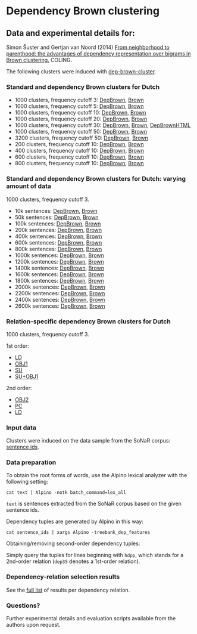 # Dependency Brown clustering
## Data and experimental details for:

Simon Šuster and Gertjan van Noord (2014) [From neighborhood to parenthood: the advantages of dependency representation over bigrams in Brown clustering.][] COLING.

  [From neighborhood to parenthood: the advantages of dependency representation over bigrams in Brown clustering.]: http://www.let.rug.nl/suster/publications/DepBrown.pdf

The following clusters were induced with [dep-brown-cluster](http://github.com/rug-compling/dep-brown-cluster).

### Standard and dependency Brown clusters for Dutch

- 1000 clusters, frequency cutoff 3: [DepBrown](dep/paths_dlm_1000_min3), [Brown](standard/paths_root_1000_min3)
- 1000 clusters, frequency cutoff 5: [DepBrown](dep/paths_dlm_1000_min5), [Brown](standard/paths_root_1000_min5)
- 1000 clusters, frequency cutoff 10: [DepBrown](dep/paths_dlm_1000_min10), [Brown](standard/paths_root_1000_min10)
- 1000 clusters, frequency cutoff 20: [DepBrown](dep/paths_dlm_1000_min20), [Brown](standard/paths_root_1000_min20)
- 1000 clusters, frequency cutoff 30: [DepBrown](dep/paths_dlm_1000_min30), [Brown](standard/paths_root_1000_min30), [DepBrownHTML][]
- 1000 clusters, frequency cutoff 50: [DepBrown](dep/paths_dlm_1000_min50), [Brown](standard/paths_root_1000_min50)
- 3200 clusters, frequency cutoff 50: [DepBrown](dep/paths_dlm_3200_min50), [Brown](standard/paths_3200_min50)
- 200 clusters, frequency cutoff 10: [DepBrown](dep/paths_dlm_200_min10), [Brown](standard/paths_200_min10)
- 400 clusters, frequency cutoff 10: [DepBrown](dep/paths_dlm_400_min10), [Brown](standard/paths_400_min10)
- 600 clusters, frequency cutoff 10: [DepBrown](dep/paths_dlm_600_min10), [Brown](standard/paths_600_min10)
- 800 clusters, frequency cutoff 10: [DepBrown](dep/paths_dlm_800_min10), [Brown](standard/paths_800_min10)

[DepBrownHTML]: http://www.let.rug.nl/suster/clusters/dependency/1000/view_dep_1000_30.html

### Standard and dependency Brown clusters for Dutch: varying amount of data

1000 clusters, frequency cutoff 3.

- 10k sentences: [DepBrown](learning_curve_dep/paths_10k_1000_min3), [Brown](learning_curve/paths_10k_1000_min3)
- 50k sentences: [DepBrown](learning_curve_dep/paths_50k_1000_min3), [Brown](learning_curve/paths_50k_1000_min3)
- 100k sentences: [DepBrown](learning_curve_dep/paths_100k_1000_min3), [Brown](learning_curve/paths_100k_1000_min3)
- 200k sentences: [DepBrown](learning_curve_dep/paths_200k_1000_min3), [Brown](learning_curve/paths_200k_1000_min3)
- 400k sentences: [DepBrown](learning_curve_dep/paths_400k_1000_min3), [Brown](learning_curve/paths_400k_1000_min3)
- 600k sentences: [DepBrown](learning_curve_dep/paths_600k_1000_min3), [Brown](learning_curve/paths_600k_1000_min3)
- 800k sentences: [DepBrown](learning_curve_dep/paths_800k_1000_min3), [Brown](learning_curve/paths_800k_1000_min3)
- 1000k sentences: [DepBrown](learning_curve_dep/paths_1000k_1000_min3), [Brown](learning_curve/paths_1000k_1000_min3)
- 1200k sentences: [DepBrown](learning_curve_dep/paths_1200k_1000_min3), [Brown](learning_curve/paths_1200k_1000_min3)
- 1400k sentences: [DepBrown](learning_curve_dep/paths_1400k_1000_min3), [Brown](learning_curve/paths_1400k_1000_min3)
- 1600k sentences: [DepBrown](learning_curve_dep/paths_1600k_1000_min3), [Brown](learning_curve/paths_1600k_1000_min3)
- 1800k sentences: [DepBrown](learning_curve_dep/paths_1800k_1000_min3), [Brown](learning_curve/paths_1800k_1000_min3)
- 2000k sentences: [DepBrown](learning_curve_dep/paths_2000k_1000_min3), [Brown](learning_curve/paths_2000k_1000_min3)
- 2200k sentences: [DepBrown](learning_curve_dep/paths_2200k_1000_min3), [Brown](learning_curve/paths_2200k_1000_min3)
- 2400k sentences: [DepBrown](learning_curve_dep/paths_2400k_1000_min3), [Brown](learning_curve/paths_2400k_1000_min3)
- 2600k sentences: [DepBrown](learning_curve_dep/paths_2600k_1000_min3), [Brown](learning_curve/paths_2600k_1000_min3)


### Relation-specific dependency Brown clusters for Dutch

1000 clusters, frequency cutoff 3.

1st order:

- [LD](dep/paths_dep35_hd-ld_1000_3)
- [OBJ1](dep/paths_dep35_hd-obj1_1000_3)
- [SU](dep/paths_dep35_hd-su_1000_3)
- [SU+OBJ1](dep/paths_dep35-hd-obj1.dep35-hd-su_1000_3)

2nd order:

- [OBJ2](dep/paths_hdpp_hd-obj2_1000_3)
- [PC](dep/paths_hdpp_hd-pc_1000_3)
- [LD](dep/paths_hdpp_hd-ld_1000_3)


### Input data

Clusters were induced on the data sample from the SoNaR corpus: [sentence ids](ids/SONAR_random4000000.ids.full.zip).

### Data preparation

To obtain the root forms of words, use the Alpino lexical analyzer with the following setting:

```
cat text | Alpino -notk batch_command=lex_all
```

`text` is sentences extracted from the SoNaR corpus based on the given sentence ids.

Dependency tuples are generated by Alpino in this way:

```
cat sentence_ids | xargs Alpino -treebank_dep_features 
```

Obtaining/removing second-order dependency tuples:

Simply query the tuples for lines beginning with `hdpp`, which stands for a 2nd-order relation (`dep35` denotes a 1st-order relation).

### Dependency-relation selection results

See the [full list](dep/results_full_perrel) of results per dependency relation.

### Questions?

Further experimental details and evaluation scripts available from the authors upon request.
